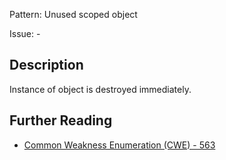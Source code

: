 Pattern: Unused scoped object

Issue: -

## Description

Instance of object is destroyed immediately.

## Further Reading

* [Common Weakness Enumeration (CWE) - 563](https://cwe.mitre.org/data/definitions/563.html)